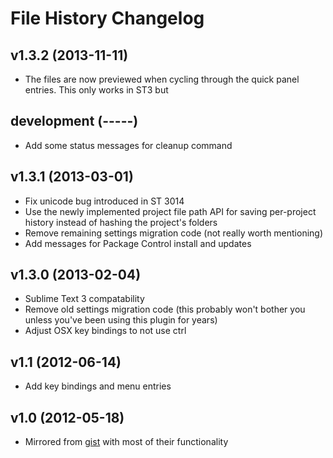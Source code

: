 File History Changelog
======================

v1.3.2 (2013-11-11)
-------------------

- The files are now previewed when cycling through the quick panel entries.  This only works in ST3 but


development (-----)
-------------------

- Add some status messages for cleanup command

v1.3.1 (2013-03-01)
-------------------

- Fix unicode bug introduced in ST 3014
- Use the newly implemented project file path API for saving per-project history instead of hashing the project's folders
- Remove remaining settings migration code (not really worth mentioning)
- Add messages for Package Control install and updates


v1.3.0 (2013-02-04)
-------------------

- Sublime Text 3 compatability
- Remove old settings migration code (this probably won't bother you unless you've been using this plugin for years)
- Adjust OSX key bindings to not use ctrl


v1.1 (2012-06-14)
-------------------

- Add key bindings and menu entries


v1.0 (2012-05-18)
-------------------

- Mirrored from [gist](https://gist.github.com/1133602) with most of their functionality
